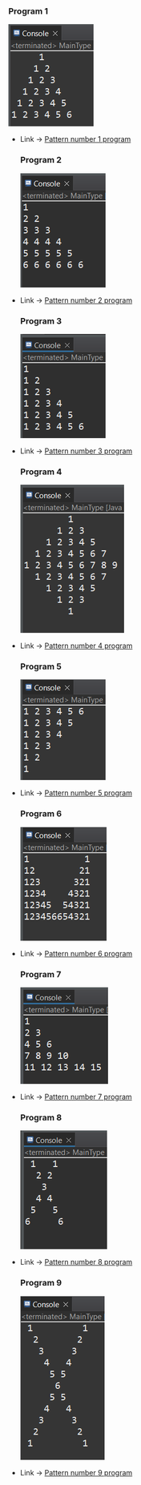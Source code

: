    ### Program 1

   ![Program number 1](Images/1.PNG)

* Link -> [Pattern number 1 program](https://github.com/smsatheesh/Basic_Coding_In_Java/blob/main/NumberPatterns/Program/Number1.java)


  ### Program 2

  ![Program number 2](Images/2.PNG)

* Link -> [Pattern number 2 program](https://github.com/smsatheesh/Basic_Coding_In_Java/blob/main/NumberPatterns/Program/Number2.java)

  ### Program 3

  ![Program number 3](Images/3.PNG)

* Link -> [Pattern number 3 program](https://github.com/smsatheesh/Basic_Coding_In_Java/blob/main/NumberPatterns/Program/Number3.java)

  ### Program 4

  ![Program number 4](Images/4.PNG)

* Link -> [Pattern number 4 program](https://github.com/smsatheesh/Basic_Coding_In_Java/blob/main/NumberPatterns/Program/Number4.java)

  ### Program 5

  ![Program number 5](Images/5.PNG)

* Link -> [Pattern number 5 program](https://github.com/smsatheesh/Basic_Coding_In_Java/blob/main/NumberPatterns/Program/Number5.java)

  ### Program 6
  
  ![Program number 6](Images/6.PNG)

* Link -> [Pattern number 6 program](https://github.com/smsatheesh/Basic_Coding_In_Java/blob/main/NumberPatterns/Program/Number6.java)

  ### Program 7

  ![Program number 7](Images/7.PNG)

* Link -> [Pattern number 7 program](https://github.com/smsatheesh/Basic_Coding_In_Java/blob/main/NumberPatterns/Program/Number7.java)

  ### Program 8

  ![Program number 8](Images/8.PNG)

* Link -> [Pattern number 8 program](https://github.com/smsatheesh/Basic_Coding_In_Java/blob/main/NumberPatterns/Program/Number8.java)

  ### Program 9

  ![Program number 9](Images/9.PNG)

* Link -> [Pattern number 9 program](https://github.com/smsatheesh/Basic_Coding_In_Java/blob/main/NumberPatterns/Program/Number9.java)



